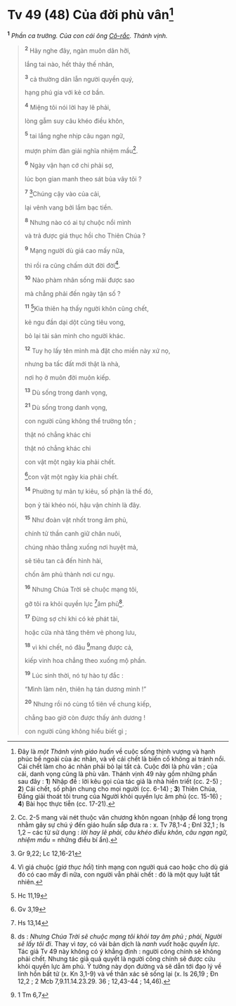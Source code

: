 # Tv 49 (48) Của đời phù vân[^1-c513bc19-4737-4f72-99c0-6cb1418a28e7]

<sup><b>1</b></sup> _Phần ca trưởng. Của con cái ông [Cô-rắc](). Thánh vịnh._

> <sup><b>2</b></sup> Hãy nghe đây, ngàn muôn dân hỡi,
>
> lắng tai nào, hết thảy thế nhân,
>
> <sup><b>3</b></sup> cả thường dân lẫn người quyền quý,
>
> hạng phú gia với kẻ cơ bần.
>
> <sup><b>4</b></sup> Miệng tôi nói lời hay lẽ phải,
>
> lòng gẫm suy câu khéo điều khôn,
>
> <sup><b>5</b></sup> tai lắng nghe nhịp câu ngạn ngữ,
>
> mượn phím đàn giải nghĩa nhiệm mầu[^2-c513bc19-4737-4f72-99c0-6cb1418a28e7].
>
> <sup><b>6</b></sup> Ngày vận hạn cớ chi phải sợ,
>
> lúc bọn gian manh theo sát bủa vây tôi ?
>
> <sup><b>7</b></sup> [^1@-c513bc19-4737-4f72-99c0-6cb1418a28e7]Chúng cậy vào của cải,
>
> lại vênh vang bởi lắm bạc tiền.
>
> <sup><b>8</b></sup> Nhưng nào có ai tự chuộc nổi mình
>
> và trả được giá thục hồi cho Thiên Chúa ?
>
> <sup><b>9</b></sup> Mạng người dù giá cao mấy nữa,
>
> thì rồi ra cũng chấm dứt đời đời[^3-c513bc19-4737-4f72-99c0-6cb1418a28e7].
>
> <sup><b>10</b></sup> Nào phàm nhân sống mãi được sao
>
> mà chẳng phải đến ngày tận số ?
>
> <sup><b>11</b></sup> [^2@-c513bc19-4737-4f72-99c0-6cb1418a28e7]Kìa thiên hạ thấy người khôn cũng chết,
>
> kẻ ngu đần dại dột cũng tiêu vong,
>
> bỏ lại tài sản mình cho người khác.
>
> <sup><b>12</b></sup> Tuy họ lấy tên mình mà đặt cho miền này xứ nọ,
>
> nhưng ba tấc đất mới thật là nhà,
>
> nơi họ ở muôn đời muôn kiếp.
>
> <sup><b>13</b></sup> Dù sống trong danh vọng,
>
> <sup><b>21</b></sup> Dù sống trong danh vọng,
>
> con người cũng không thể trường tồn ;
>
> thật nó chẳng khác chi
>
> thật nó chẳng khác chi
>
> con vật một ngày kia phải chết.
>
> [^3@-c513bc19-4737-4f72-99c0-6cb1418a28e7]con vật một ngày kia phải chết.
>
> <sup><b>14</b></sup> Phường tự mãn tự kiêu, số phận là thế đó,
>
> bọn ỷ tài khéo nói, hậu vận chính là đây.
>
> <sup><b>15</b></sup> Như đoàn vật nhốt trong âm phủ,
>
> chính tử thần canh giữ chăn nuôi,
>
> chúng nhào thẳng xuống nơi huyệt mả,
>
> sẽ tiêu tan cả đến hình hài,
>
> chốn âm phủ thành nơi cư ngụ.
>
> <sup><b>16</b></sup> Nhưng Chúa Trời sẽ chuộc mạng tôi,
>
> gỡ tôi ra khỏi quyền lực [^4@-c513bc19-4737-4f72-99c0-6cb1418a28e7]âm phủ[^4-c513bc19-4737-4f72-99c0-6cb1418a28e7].
>
> <sup><b>17</b></sup> Đừng sợ chi khi có kẻ phát tài,
>
> hoặc cửa nhà tăng thêm vẻ phong lưu,
>
> <sup><b>18</b></sup> vì khi chết, nó đâu [^5@-c513bc19-4737-4f72-99c0-6cb1418a28e7]mang được cả,
>
> kiếp vinh hoa chẳng theo xuống mộ phần.
>
> <sup><b>19</b></sup> Lúc sinh thời, nó tự hào tự đắc :
>
> “Mình làm nên, thiên hạ tán dương mình !”
>
> <sup><b>20</b></sup> Nhưng rồi nó cùng tổ tiên về chung kiếp,
>
> chẳng bao giờ còn được thấy ánh dương !
>
> con người cũng không hiểu biết gì ;

[^1-c513bc19-4737-4f72-99c0-6cb1418a28e7]: Đây là _một Thánh vịnh giáo huấn_ về cuộc sống thịnh vượng và hạnh phúc bề ngoài của ác nhân, và về cái chết là biến cố không ai tránh nổi. Cái chết làm cho ác nhân phải bỏ lại tất cả. Cuộc đời là phù vân ; của cải, danh vọng cũng là phù vân. Thánh vịnh 49 này gồm những phần sau đây : **1**) Nhập đề : lời kêu gọi của tác giả là nhà hiền triết (cc. 2-5) ; **2**) Cái chết, số phận chung cho mọi người (cc. 6-14) ; **3**) Thiên Chúa, Đấng giải thoát tôi trung của Người khỏi quyền lực âm phủ (cc. 15-16) ; **4**) Bài học thực tiễn (cc. 17-21).

[^2-c513bc19-4737-4f72-99c0-6cb1418a28e7]: Cc. 2-5 mang vài nét thuộc văn chương khôn ngoan (nhập đề long trọng nhằm gây sự chú ý đến giáo huấn sắp đưa ra : x. Tv 78,1-4 ; Đnl 32,1 ; Is 1,2 – các từ sử dụng : _lời hay lẽ phải, câu khéo điều khôn, câu ngạn ngữ, nhiệm mầu_ = những điều bí ẩn).

[^3-c513bc19-4737-4f72-99c0-6cb1418a28e7]: Vì giá chuộc (_giá thục hồi_) tính mạng con người quá cao hoặc cho dù giá đó có cao mấy đi nữa, con người vẫn phải chết : đó là một quy luật tất nhiên.

[^4-c513bc19-4737-4f72-99c0-6cb1418a28e7]: ds : _Nhưng Chúa Trời sẽ chuộc mạng tôi khỏi tay âm phủ ; phải, Người sẽ lấy tôi đi_. Thay vì _tay_, có vài bản dịch là _nanh vuốt_ hoặc _quyền lực_. Tác giả Tv 49 này không có ý khẳng định : người công chính sẽ không phải chết. Nhưng tác giả quả quyết là người công chính sẽ được cứu khỏi quyền lực âm phủ. Ý tưởng này dọn đường và sẽ dẫn tới đạo lý về linh hồn bất tử (x. Kn 3,1-9) và về thân xác sẽ sống lại (x. Is 26,19 ; Đn 12,2 ; 2 Mcb 7,9.11.14.23.29. 36 ; 12,43-44 ; 14,46).

[^1@-c513bc19-4737-4f72-99c0-6cb1418a28e7]: Gr 9,22; Lc 12,16-21

[^2@-c513bc19-4737-4f72-99c0-6cb1418a28e7]: Hc 11,19

[^3@-c513bc19-4737-4f72-99c0-6cb1418a28e7]: Gv 3,19

[^4@-c513bc19-4737-4f72-99c0-6cb1418a28e7]: Hs 13,14

[^5@-c513bc19-4737-4f72-99c0-6cb1418a28e7]: 1 Tm 6,7
